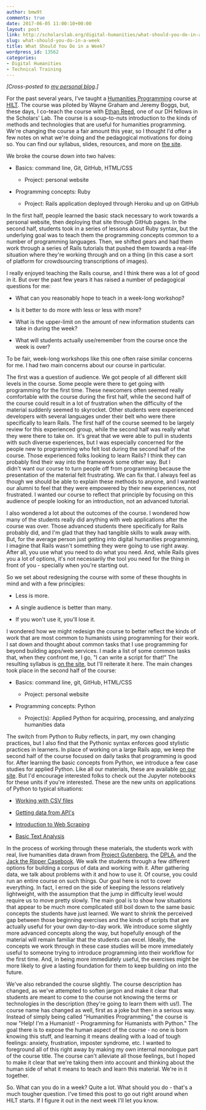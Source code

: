 ```yaml
---
author: bmw9t
comments: true
date: 2017-06-05 11:00:10+00:00
layout: post
link: http://scholarslab.org/digital-humanities/what-should-you-do-in-a-week/
slug: what-should-you-do-in-a-week
title: What Should You Do in a Week?
wordpress_id: 13562
categories:
- Digital Humanities
- Technical Training
---
```


_[Cross-posted to [my personal blog](http://walshbr.com/blog/2017/06/03/what-should-you-do-in-a-week/).]_

For the past several years, I've taught a [Humanities Programming](http://humanitiesprogramming.github.io) course at [HILT](http://www.dhtraining.org/). The course was piloted by Wayne Graham and Jeremy Boggs, but, these days, I co-teach the course with [Ethan Reed](http://scholarslab.org/people/ethan-reed/), one of our DH fellows in the Scholars' Lab. The course is a soup-to-nuts introduction to the kinds of methods and technologies that are useful for humanities programming. We're changing the course a fair amount this year, so I thought I'd offer a few notes on what we're doing and the pedagogical motivations for doing so. You can find our syllabus, slides, resources, and more on [the site](https://humanitiesprogramming.github.io/syllabus/).

We broke the course down into two halves:



 	
  * Basics: command line, Git, GitHub, HTML/CSS

 	
    * Project: personal website




 	
  * Programming concepts: Ruby

 	
    * Project: Rails application deployed through Heroku and up on GitHub





In the first half, people learned the basic stack necessary to work towards a personal website, then deploying that site through GitHub pages. In the second half, students took in a series of lessons about Ruby syntax, but the underlying goal was to teach them the programming concepts common to a number of programming languages. Then, we shifted gears and had them work through a series of Rails tutorials that pushed them towards a real-life situation where they're working through and on a thing (in this case a sort of platform for crowdsourcing transcriptions of images).

I really enjoyed teaching the Rails course, and I think there was a lot of good in it. But over the past few years it has raised a number of pedagogical questions for me:

 	
  * What can you reasonably hope to teach in a week-long workshop?

 	
  * Is it better to do more with less or less with more?

 	
  * What is the upper-limit on the amount of new information students can take in during the week?

 	
  * What will students actually use/remember from the course once the week is over?


To be fair, week-long workshops like this one often raise similar concerns for me. I had two main concerns about our course in particular.

The first was a question of audience. We got people of all different skill levels in the course. Some people were there to get going with programming for the first time. These newcomers often seemed really comfortable with the course during the first half, while the second half of the course could result in a lot of frustration when the difficulty of the material suddenly seemed to skyrocket. Other students were experienced developers with several languages under their belt who were there specifically to learn Rails. The first half of the course seemed to be largely review for this experienced group, while the second half was really what they were there to take on.  It's great that we were able to pull in students with such diverse experiences, but I was especially concerned for the people new to programming who felt lost during the second half of the course. Those experienced folks looking to learn Rails? I think they can probably find their way into the framework some other way. But I didn't want our course to turn people off from programming because the presentation of the material felt frustrating. We can fix that. I always feel as though we should be able to explain these methods to anyone, and I wanted our alumni to feel that they were empowered by their new experiences, not frustrated. I wanted our course to reflect that principle by focusing on this audience of people looking for an introduction, not an advanced tutorial.

I also wondered a lot about the outcomes of the course. I wondered how many of the students really did anything with web applications after the course was over. Those advanced students there specifically for Rails probably did, and I'm glad that they had tangible skills to walk away with. But, for the average person just getting into digital humanities programming, I imagine that Rails wasn't something they were going to use right away. After all, you use what you need to do what you need. And, while Rails gives you a lot of options, it's not necessarily the tool you need for the thing in front of you - specially when you're starting out.

So we set about redesigning the course with some of these thoughts in mind and with a few principles:

 	
  * Less is more.

 	
  * A single audience is better than many.

 	
  * If you won't use it, you'll lose it.


I wondered how we might redesign the course to better reflect the kinds of work that are most common to humanists using programming for their work. I sat down and thought about common tasks that I use programming for beyond building apps/web services. I made a list of some common tasks that, when they confront me, I go, "I can write a script for that!" The resulting syllabus is [on the site](https://humanitiesprogramming.github.io/syllabus/), but I'll reiterate it here. The main changes took place in the second half of the course:



 	
  * Basics: command line, git, GitHub, HTML/CSS

 	
    * Project: personal website




 	
  * Programming concepts: Python

 	
    * Project(s): Applied Python for acquiring, processing, and analyzing humanities data





The switch from Python to Ruby reflects, in part, my own changing practices, but I also find that the Pythonic syntax enforces good stylistic practices in learners. In place of working on a large Rails app, we keep the second half of the course focused on daily tasks that programming is good for. After learning the basic concepts from Python, we introduce a few case studies for applied Python. Like all our materials, these are available [on our site](http://humanitiesprogramming.github.io/resources/). But I'd encourage interested folks to check out the Jupyter notebooks for these units if you're interested. These are the new units on applications of Python to typical situations:



 	
  * [Working with CSV files](https://nbviewer.jupyter.org/github/humanitiesprogramming/humanitiesprogramming.github.io/blob/master/python/notebooks/working-with-csv.ipynb)

 	
  * [Getting data from API's](https://nbviewer.jupyter.org/github/humanitiesprogramming/humanitiesprogramming.github.io/blob/master/python/notebooks/working-with-apis.ipynb)

 	
  * [Introduction to Web Scraping](https://nbviewer.jupyter.org/github/humanitiesprogramming/humanitiesprogramming.github.io/blob/master/python/notebooks/intro-to-scraping.ipynb)

 	
  * [Basic Text Analysis](https://nbviewer.jupyter.org/github/humanitiesprogramming/humanitiesprogramming.github.io/blob/master/python/notebooks/text-analysis.ipynb)


In the process of working through these materials, the students work with real, live humanities data drawn from [Project Gutenberg](https://www.gutenberg.org/), the [DPLA](https://dp.la/), and the [Jack the Ripper Casebook](http://www.casebook.org/press_reports/). We walk the students through a few different options for building a corpus of data and working with it. After gathering data, we talk about problems with it and how to use it. Of course, you could run an entire course on such things. Our goal here is not to cover everything. In fact, I erred on the side of keeping the lessons relatively lightweight, with the assumption that the jump in difficulty level would require us to move pretty slowly. The main goal is to show how situations that appear to be much more complicated still boil down to the same basic concepts the students have just learned. We want to shrink the perceived gap between those beginning exercises and the kinds of scripts that are actually useful for your own day-to-day work. We introduce some slightly more advanced concepts along the way, but hopefully enough of the material will remain familiar that the students can excel. Ideally, the concepts we work through in these case studies will be more immediately useful to someone trying to introduce programming into their workflow for the first time. And, in being more immediately useful, the exercises might be more likely to give a lasting foundation for them to keep building on into the future.

We've also rebranded the course slightly. The course description has changed, as we've attempted to soften jargon and make it clear that students are meant to come to the course not knowing the terms or technologies in the description (they're going to learn them with us!). The course name has changed as well, first as a joke but then in a serious way. Instead of simply being called "Humanities Programming," the course is now "Help! I'm a Humanist! - Programming for Humanists with Python." The goal there is to expose the human aspect of the course - no one is born knowing this stuff, and learning it means dealing with a load of tough feelings: anxiety, frustration, imposter syndrome, etc. I wanted to foreground all of this right away by making my own internal monologue part of the course title. The course can't alleviate all those feelings, but I hoped to make it clear that we're taking them into account and thinking about the human side of what it means to teach and learn this material. We're in it together.

So. What can you do in a week? Quite a lot. What should you do - that's a much tougher question. I've timed this post to go out right around when HILT starts. If I figure it out in the next week I'll let you know.
